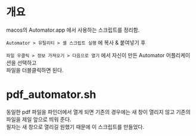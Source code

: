 # 개요

macos의 Automator.app 에서 사용하는 스크립트를 정리함.

`Automator > 유틸리티 > 셸 스크립트 실행` 에 복사 & 붙여넣기 후

`파일 우클릭 > 정보 가져오기 > 다음으로 열기` 에서 자신이 만든 Automator 어플리케이션을 선택하고 \
파일을 더블클릭하면 된다.


# pdf_automator.sh

동일한 pdf 파일을 파인더에서 열게 되면 기존의 경우에는 새 창이 열리지 않고 기존의 파일을 제일 앞으로 띄워 준다. \
필자는 새 창으로 열리길 원했기 때문에 이 스크립트를 만들었다.

